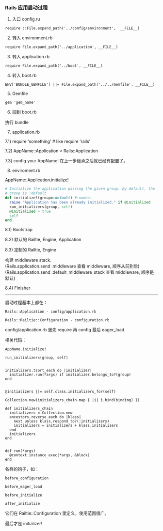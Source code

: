 ### Rails 应用启动过程

1) 入口 config.ru

```
require ::File.expand_path('../config/environment',  __FILE__)
```

2) 转入 environment.rb

```
require File.expand_path('../application', __FILE__)
```

3) 转入 application.rb

```
require File.expand_path('../boot', __FILE__)
```

4) 转入 boot.rb

```
ENV['BUNDLE_GEMFILE'] ||= File.expand_path('../../Gemfile', __FILE__)
```

5) Gemfile

```
gem 'gem_name'
```

6) 回到 boot.rb

执行 bundle

7) application.rb

7.1) require 'something' # like require 'rails'

7.2) AppName::Application < Rails::Application

7.3) config your AppName! 在上一步继承之后就已经有配置了。

8) enviroment.rb

AppName::Application.initialize!

```ruby
# Initialize the application passing the given group. By default, the
# group is :default
def initialize!(group=:default) #:nodoc:
  raise "Application has been already initialized." if @initialized
  run_initializers(group, self)
  @initialized = true
  self
end
```

8.1) Bootstrap

  8.2) 默认的 Railtie, Engine, Application

  8.3) 定制的 Railtie, Engine

构建 middleware stack.<br>
(Rails.application.send :middleware 查看 middleware, 顺序从前到后)  
(Rails.application.send :default_middleware_stack 查看 middleware, 顺序是默认)

8.4) Finisher

---

启动过程基本上都在：

```
Rails::Application - config/application.rb

Rails::Railtie::Configuration - configuration.rb
```

config/application.rb
里先 require 再 config 最后 eager_load.

相关代码：

```
AppName.initialize!
```

```
run_initializers(group, self)


initializers.tsort_each do |initializer|
  initializer.run(*args) if initializer.belongs_to?(group)
end


@initializers ||= self.class.initializers_for(self)

Collection.new(initializers_chain.map { |i| i.bind(binding) })

def initializers_chain
  initializers = Collection.new
  ancestors.reverse_each do |klass|
    next unless klass.respond_to?(:initializers)
    initializers = initializers + klass.initializers
  end
  initializers
end


def run(*args)
  @context.instance_exec(*args, &block)
end
```

各样的钩子，如：

```
before_configuration

before_eager_load

before_initialize

after_initialize
```

它们在 Railtie::Configuration 里定义，使用范围很广。

最后才是 initializer!
